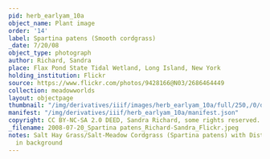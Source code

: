 ```yaml
---
pid: herb_earlyam_10a
object_name: Plant image
order: '14'
label: Spartina patens (Smooth cordgrass)
_date: 7/20/08
object_type: photograph
author: Richard, Sandra
place: Flax Pond State Tidal Wetland, Long Island, New York
holding_institution: Flickr
source: https://www.flickr.com/photos/9428166@N03/2686464449
collection: meadowworlds
layout: objectpage
thumbnail: "/img/derivatives/iiif/images/herb_earlyam_10a/full/250,/0/default.jpg"
manifest: "/img/derivatives/iiif/herb_earlyam_10a/manifest.json"
copyright: CC BY-NC-SA 2.0 DEED, Sandra Richard, some rights reserved.
_filename: 2008-07-20_Spartina patens_Richard-Sandra_Flickr.jpeg
notes: Salt Hay Grass/Salt-Meadow Cordgrass (Spartina patens) with Distichlis spicata
  in background
---
```

